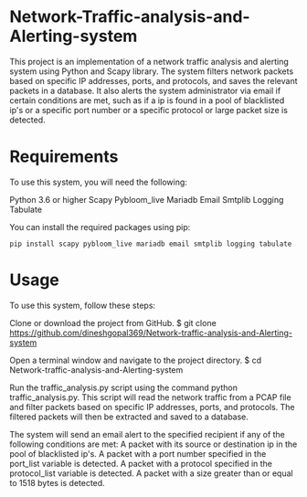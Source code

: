 # Network-Traffic-analysis-and-Alerting-system

This project is an implementation of a network traffic analysis and alerting system using Python and Scapy library. The system filters network packets based on specific IP addresses, ports, and protocols, and saves the relevant packets in a database. It also alerts the system administrator via email if certain conditions are met, such as if a ip is found in a pool of blacklisted ip's or a specific port number or a specific protocol or large packet size is detected.

# Requirements

To use this system, you will need the following:

  Python 3.6 or higher
  Scapy
  Pybloom_live
  Mariadb
  Email
  Smtplib
  Logging
  Tabulate

You can install the required packages using pip:

    pip install scapy pybloom_live mariadb email smtplib logging tabulate

# Usage

To use this system, follow these steps:

   Clone or download the project from GitHub.
   $ git clone https://github.com/dineshgopal369/Network-traffic-analysis-and-Alerting-system
    
   Open a terminal window and navigate to the project directory.
   $ cd Network-traffic-analysis-and-Alerting-system
    
   Run the traffic_analysis.py script using the command python traffic_analysis.py. This script will read the network traffic from a PCAP file and filter      packets based on specific IP addresses, ports, and protocols. The filtered packets will then be extracted and saved to a database.
   
  The system will send an email alert to the specified recipient if any of the following conditions are met:
        A packet with its source or destination ip in the pool of blacklisted ip's.
        A packet with a port number specified in the port_list variable is detected.
        A packet with a protocol specified in the protocol_list variable is detected.
        A packet with a size greater than or equal to 1518 bytes is detected.
    
